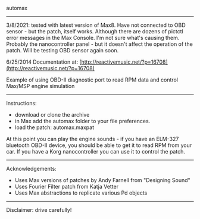 automax

---

3/8/2021: tested with latest version of Max8. Have not connected to OBD sensor - but the patch, itself works. Although there are dozens of pictctl error messages in the Max Console. I'm not sure what's causing them. Probably the nanocontroller panel - but it doesn't affect the operation of the patch. Will be testing OBD sensor again soon.

6/25/2014 Documentation at: [http://reactivemusic.net/?p=16708](http://reactivemusic.net/?p=16708)

Example of using OBD-II diagnostic port to read RPM data and control Max/MSP engine simulation

---

Instructions:

- download or clone the archive
- in Max add the automax folder to your file preferences.
- load the patch: automax.maxpat

At this point you can play the engine sounds - if you have an ELM-327 bluetooth OBD-II device, you should be able to get it to read RPM from your car. If you have a Korg nanocontroller you can use it to control the patch.

---

Acknowledgements:

- Uses Max versions of patches by Andy Farnell from "Designing Sound"
- Uses Fourier Filter patch from Katja Vetter
- Uses Max abstractions to replicate various Pd objects 

---

Disclaimer: drive carefully!
  
